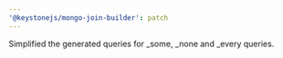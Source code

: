 ```yaml
---
'@keystonejs/mongo-join-builder': patch
---
```


Simplified the generated queries for \_some, \_none and \_every queries.
